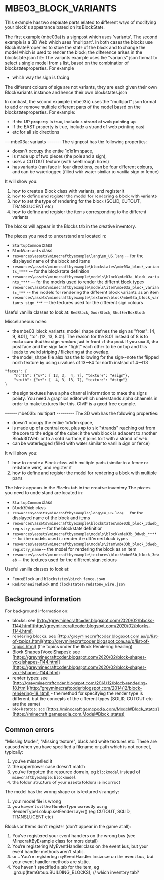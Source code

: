 # MBE03_BLOCK_VARIANTS

This example has two separate parts related to different ways of modifying your block's appearance based on its BlockState.

The first example (mbe03a) is a signpost which uses 'variants'.  The second example is a 3D Web which uses 'multipart'.
In both cases the blocks use BlockStateProperties to store the state of the block and to change the model which is used to render
the block; the difference arises in the blockstate.json file:
The variants example uses the "variants" json format to select a single model from a list, based on the combination of blockstateproperties.  For example
- which way the sign is facing

The different colours of sign are not variants, they are each given their own BlockVariants instance and hence their own blockstates.json

In contrast, the second example (mbe03b) uses the "multipart" json format to add or remove multiple different parts of the model based on the blockstateproperties.
For example:
- If the UP property is true, include a strand of web pointing up
- If the EAST property is true, include a strand of web pointing east
- etc for all six directions

---mbe03a: variants -------
The signpost has the following properties:
* doesn't occupy the entire 1x1x1m space,
* is made up of two pieces (the pole and a sign),
* uses a CUTOUT texture (with seethrough holes)
* has variants (can face in four directions, can be four different colours, and can be waterlogged (filled with water similar to vanilla sign or fence)

It will show you:

1. how to create a Block class with variants, and register it
1. how to define and register the model for rendering a block with variants
1. how to set the type of rendering for the block (SOLID, CUTOUT, TRANSLUCENT etc)
1. how to define and register the items corresponding to the different variants

The blocks will appear in the Blocks tab in the creative inventory.

The pieces you need to understand are located in:

* `StartupCommon` class
* `BlockVariants` class
* `resources\assets\minecraftbyexample\lang\en_US.lang` -- for the displayed name of the block and items
* `resources\assets\minecraftbyexample\blockstates\mbe03a_block_variants_****` -- for the blockstate definition
* `resources\assets\minecraftbyexample\models\block\mbe03a_block_variants_****` -- for the models used to render the differnt block types
* `resources\assets\minecraftbyexample\models\item\mbe03a_block_variants_***` -- the models for rendering the different block variants as an item
* `resources\assets\minecraftbyexample\textures\block\mbe03a_block_variants_sign_***` -- the textures used for the different sign colours

Useful vanilla classes to look at: `BedBlock`, `DoorBlock`, `ShulkerBoxBlock`

Miscellaneous notes:

* the mbe03_block_variants_model_shape defines the sign as "from": [4, 9, 8.01], "to": [12, 13, 8.01]. The reason for the 8.01 instead of 8 is to make sure that the sign renders just in front of the post. If you use 8, the post face and the sign face "fight" each other to be on top and this leads to weird striping / flickering at the overlap.
* the model_shape file also has the following for the sign--note the flipped north texture by using u values of 13-->4 for north instead of 4-->13
```
"faces": {
    "north": {"uv": [ 13, 3,  4, 7], "texture": "#sign"},
    "south": {"uv": [  4, 3, 13, 7], "texture": "#sign"}
}
```
* the sign textures have alpha channel information to make the signs pointy. You need a graphics editor which understands alpha channels in order to make textures like this. GIMP is a good free example.

------ mbe03b: multipart ---------
The 3D web has the following properties:
* doesn't occupy the entire 1x1x1m space,
* is made up of a central core, plus up to six "strands" reaching out from the core to the edge of the cube: if the web block is adjacent to another Block3DWeb, or to a solid surface, it joins to it with a strand of web.
* can be waterlogged (filled with water similar to vanilla sign or fence)

It will show you:
1. how to create a Block class with multiple parts (similar to a fence or redstone wire), and register it
1. how to define and register the model for rendering a block with multiple parts

The block appears in the Blocks tab in the creative inventory
The pieces you need to understand are located in:

* `StartupCommon` class
* `Block3DWeb` class
* `resources\assets\minecraftbyexample\lang\en_US.lang` -- for the displayed name of the block and items
* `resources\assets\minecraftbyexample\blockstates\mbe03b_block_3dweb_registry_name` -- for the blockstate definition
* `resources\assets\minecraftbyexample\models\block\mbe03b_3dweb_****` -- for the models used to render the differnet block types
* `resources\assets\minecraftbyexample\models\item\mbe03b_block_3dweb_registry_name` -- the model for rendering the block as an item
* `resources\assets\minecraftbyexample\textures\block\mbe03b_block_3dweb` -- the textures used for the different sign colours

Useful vanilla classes to look at: <br>
* `FenceBlock` and `blockstates\birch_fence.json`
* `RedstoneWireBlock` and `blockstates\redstone_wire.json`

## Background information
For background information on:

* blocks: see [http://greyminecraftcoder.blogspot.com/2020/02/blocks-1144.html](http://greyminecraftcoder.blogspot.com/2020/02/blocks-1144.html)
* rendering blocks: see [http://greyminecraftcoder.blogspot.com.au/p/list-of-topics.html](http://greyminecraftcoder.blogspot.com.au/p/list-of-topics.html) (the topics under the Block Rendering heading)
* Block Shapes (VoxelShapes): see [https://greyminecraftcoder.blogspot.com/2020/02/block-shapes-voxelshapes-1144.html](https://greyminecraftcoder.blogspot.com/2020/02/block-shapes-voxelshapes-1144.html)
* render types: see [http://greyminecraftcoder.blogspot.com/2014/12/block-rendering-18.html](http://greyminecraftcoder.blogspot.com/2014/12/block-rendering-18.html) - the method for specifying the render type is different, but the concepts of the different types (SOLID, CUTOUT etc are the same)
* blockstates: see [https://minecraft.gamepedia.com/Model#Block_states](https://minecraft.gamepedia.com/Model#Block_states)

## Common errors

"Missing Model", "Missing texture", black and white textures etc:
These are caused when you have specified a filename or path which is not correct, typically:

1. you've misspelled it
1. the upper/lower case doesn't match
1. you've forgotten the resource domain, eg `blockmodel` instead of `minecraftbyexample:blockmodel`
1. the folder structure of your assets folders is incorrect

The model has the wrong shape or is textured strangely:
1. your model file is wrong
1. you haven't set the RenderType correctly using RenderTypeLookup.setRenderLayer() (eg CUTOUT, SOLID, TRANSLUCENT etc)

Blocks or Items don't register (don't appear in the game at all):
1. You've registered your event handlers on the wrong bus (see MinecraftByExample class for more detail)
1. You're registering MyEventHandler.class on the event bus, but your event handler methods aren't static.
  1. or... You're registering myEventHandler instance on the event bus, but your event handler methods are static.
1. You haven't specified a tab for the item, eg .group(ItemGroup.BUILDING_BLOCKS);  // which inventory tab?
